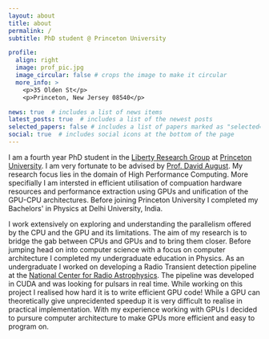 ```yaml
---
layout: about
title: about
permalink: /
subtitle: PhD student @ Princeton University

profile:
  align: right
  image: prof_pic.jpg
  image_circular: false # crops the image to make it circular
  more_info: >
    <p>35 Olden St</p>
    <p>Princeton, New Jersey 08540</p>

news: true  # includes a list of news items
latest_posts: true  # includes a list of the newest posts
selected_papers: false # includes a list of papers marked as "selected={true}"
social: true  # includes social icons at the bottom of the page
---
```


I am a fourth year PhD student in the [Liberty Research Group](https://liberty.princeton.edu/) at [Princeton University](https://princeton.edu/). I am very fortunate to be advised by [Prof. David August](http://august.princeton.edu/). My research focus lies in the domain of High Performance Computing. More specifially I am intersted in efficient utilisation of compuation hardware resources and performance extraction using GPUs and unification of the GPU-CPU architectures. Before joining Princeton University I completed my Bachelors' in Physics at Delhi University, India. 


I work extensively on exploring and understanding the parallelism offered by the CPU and the GPU and its limitations. The aim of my research is to bridge the gab between CPUs and GPUs and to bring them closer. Before jumping head on into computer science with a focus on computer architecture I completed my undergraduate education in Physics. As an undergraduate I worked on developing a Radio Transient detection pipeline at the [National Center for Radio Astrophysics](http://www.ncra.tifr.res.in/). The pipeline was developed in CUDA and was looking for pulsars in real time. While working on this project I realised how hard it is to write efficient GPU code! While a GPU can theoretically give unprecidented speedup it is very difficult to realise in practical implementation. With my experience working with GPUs I decided to pursure computer architecture to make GPUs more efficient and easy to program on. 